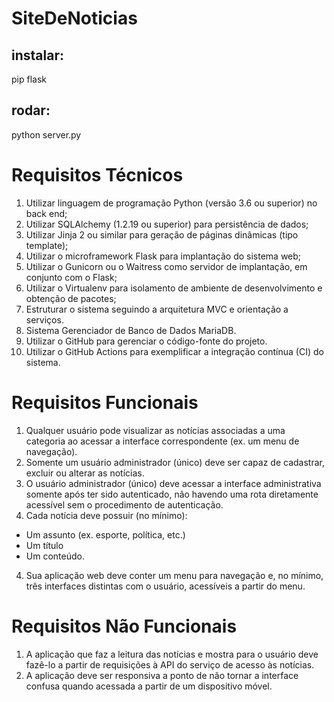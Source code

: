 # SiteDeNoticias

## instalar:
pip flask

## rodar:
python server.py

# Requisitos Técnicos
1. Utilizar linguagem de programação Python (versão 3.6 ou superior) no back end;
2. Utilizar SQLAlchemy (1.2.19 ou superior) para persistência de dados;
3. Utilizar Jinja 2 ou similar para geração de páginas dinâmicas (tipo template);
4. Utilizar o microframework Flask para implantação do sistema web;
5. Utilizar o Gunicorn ou o Waitress como servidor de implantação, em conjunto com o Flask;
6. Utilizar o Virtualenv para isolamento de ambiente de desenvolvimento e obtenção de pacotes;
7. Estruturar o sistema seguindo a arquitetura MVC e orientação a serviços.
8. Sistema Gerenciador de Banco de Dados MariaDB.
9. Utilizar o GitHub para gerenciar o código-fonte do projeto.
10. Utilizar o GitHub Actions para exemplificar a integração contínua (CI) do sistema.

# Requisitos Funcionais
1. Qualquer usuário pode visualizar as notícias associadas a uma categoria ao acessar a interface correspondente (ex. um menu de navegação).
2. Somente um usuário administrador (único) deve ser capaz de cadastrar, excluir ou alterar as notícias.
3. O usuário administrador (único) deve acessar a interface administrativa somente após ter sido autenticado, não havendo uma rota diretamente acessível sem o procedimento de autenticação.
3. Cada notícia deve possuir (no mínimo):
- Um assunto (ex. esporte, política, etc.)
- Um título
- Um conteúdo.
4. Sua aplicação web deve conter um menu para navegação e, no mínimo, três interfaces distintas com o usuário, acessíveis a partir do menu.



# Requisitos Não Funcionais
1. A aplicação que faz a leitura das notícias e mostra para o usuário deve fazê-lo a partir de requisições à API do serviço de acesso às notícias.
2. A aplicação deve ser responsiva a ponto de não tornar a interface confusa quando acessada a partir de um dispositivo móvel.